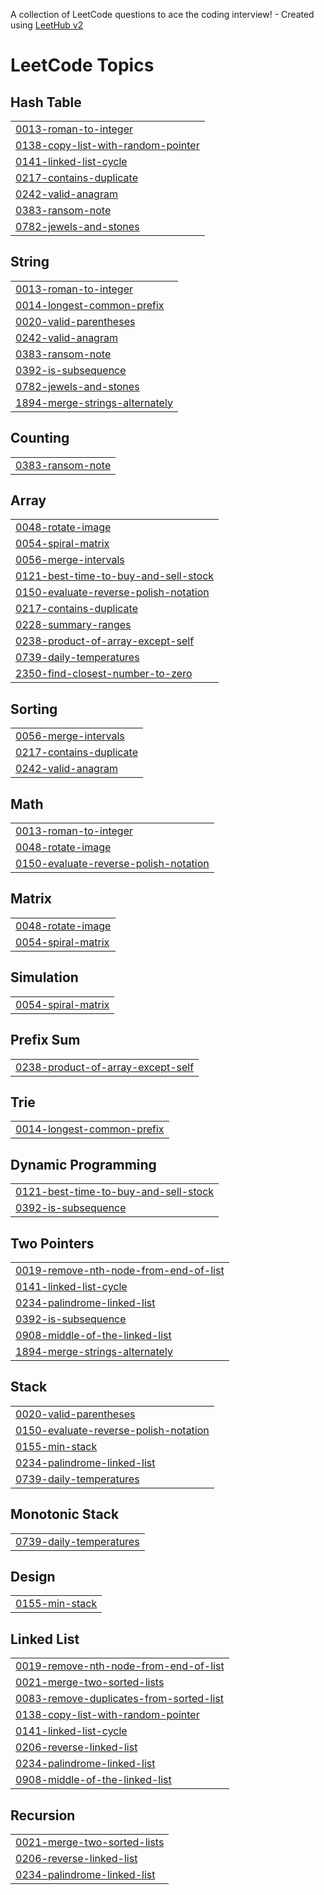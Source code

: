 A collection of LeetCode questions to ace the coding interview! - Created using [LeetHub v2](https://github.com/arunbhardwaj/LeetHub-2.0)
<!---LeetCode Topics Start-->
# LeetCode Topics
## Hash Table
|  |
| ------- |
| [0013-roman-to-integer](https://github.com/marco-tharwat/LeetCode/tree/master/0013-roman-to-integer) |
| [0138-copy-list-with-random-pointer](https://github.com/marco-tharwat/LeetCode/tree/master/0138-copy-list-with-random-pointer) |
| [0141-linked-list-cycle](https://github.com/marco-tharwat/LeetCode/tree/master/0141-linked-list-cycle) |
| [0217-contains-duplicate](https://github.com/marco-tharwat/LeetCode/tree/master/0217-contains-duplicate) |
| [0242-valid-anagram](https://github.com/marco-tharwat/LeetCode/tree/master/0242-valid-anagram) |
| [0383-ransom-note](https://github.com/marco-tharwat/LeetCode/tree/master/0383-ransom-note) |
| [0782-jewels-and-stones](https://github.com/marco-tharwat/LeetCode/tree/master/0782-jewels-and-stones) |
## String
|  |
| ------- |
| [0013-roman-to-integer](https://github.com/marco-tharwat/LeetCode/tree/master/0013-roman-to-integer) |
| [0014-longest-common-prefix](https://github.com/marco-tharwat/LeetCode/tree/master/0014-longest-common-prefix) |
| [0020-valid-parentheses](https://github.com/marco-tharwat/LeetCode/tree/master/0020-valid-parentheses) |
| [0242-valid-anagram](https://github.com/marco-tharwat/LeetCode/tree/master/0242-valid-anagram) |
| [0383-ransom-note](https://github.com/marco-tharwat/LeetCode/tree/master/0383-ransom-note) |
| [0392-is-subsequence](https://github.com/marco-tharwat/LeetCode/tree/master/0392-is-subsequence) |
| [0782-jewels-and-stones](https://github.com/marco-tharwat/LeetCode/tree/master/0782-jewels-and-stones) |
| [1894-merge-strings-alternately](https://github.com/marco-tharwat/LeetCode/tree/master/1894-merge-strings-alternately) |
## Counting
|  |
| ------- |
| [0383-ransom-note](https://github.com/marco-tharwat/LeetCode/tree/master/0383-ransom-note) |
## Array
|  |
| ------- |
| [0048-rotate-image](https://github.com/marco-tharwat/LeetCode/tree/master/0048-rotate-image) |
| [0054-spiral-matrix](https://github.com/marco-tharwat/LeetCode/tree/master/0054-spiral-matrix) |
| [0056-merge-intervals](https://github.com/marco-tharwat/LeetCode/tree/master/0056-merge-intervals) |
| [0121-best-time-to-buy-and-sell-stock](https://github.com/marco-tharwat/LeetCode/tree/master/0121-best-time-to-buy-and-sell-stock) |
| [0150-evaluate-reverse-polish-notation](https://github.com/marco-tharwat/LeetCode/tree/master/0150-evaluate-reverse-polish-notation) |
| [0217-contains-duplicate](https://github.com/marco-tharwat/LeetCode/tree/master/0217-contains-duplicate) |
| [0228-summary-ranges](https://github.com/marco-tharwat/LeetCode/tree/master/0228-summary-ranges) |
| [0238-product-of-array-except-self](https://github.com/marco-tharwat/LeetCode/tree/master/0238-product-of-array-except-self) |
| [0739-daily-temperatures](https://github.com/marco-tharwat/LeetCode/tree/master/0739-daily-temperatures) |
| [2350-find-closest-number-to-zero](https://github.com/marco-tharwat/LeetCode/tree/master/2350-find-closest-number-to-zero) |
## Sorting
|  |
| ------- |
| [0056-merge-intervals](https://github.com/marco-tharwat/LeetCode/tree/master/0056-merge-intervals) |
| [0217-contains-duplicate](https://github.com/marco-tharwat/LeetCode/tree/master/0217-contains-duplicate) |
| [0242-valid-anagram](https://github.com/marco-tharwat/LeetCode/tree/master/0242-valid-anagram) |
## Math
|  |
| ------- |
| [0013-roman-to-integer](https://github.com/marco-tharwat/LeetCode/tree/master/0013-roman-to-integer) |
| [0048-rotate-image](https://github.com/marco-tharwat/LeetCode/tree/master/0048-rotate-image) |
| [0150-evaluate-reverse-polish-notation](https://github.com/marco-tharwat/LeetCode/tree/master/0150-evaluate-reverse-polish-notation) |
## Matrix
|  |
| ------- |
| [0048-rotate-image](https://github.com/marco-tharwat/LeetCode/tree/master/0048-rotate-image) |
| [0054-spiral-matrix](https://github.com/marco-tharwat/LeetCode/tree/master/0054-spiral-matrix) |
## Simulation
|  |
| ------- |
| [0054-spiral-matrix](https://github.com/marco-tharwat/LeetCode/tree/master/0054-spiral-matrix) |
## Prefix Sum
|  |
| ------- |
| [0238-product-of-array-except-self](https://github.com/marco-tharwat/LeetCode/tree/master/0238-product-of-array-except-self) |
## Trie
|  |
| ------- |
| [0014-longest-common-prefix](https://github.com/marco-tharwat/LeetCode/tree/master/0014-longest-common-prefix) |
## Dynamic Programming
|  |
| ------- |
| [0121-best-time-to-buy-and-sell-stock](https://github.com/marco-tharwat/LeetCode/tree/master/0121-best-time-to-buy-and-sell-stock) |
| [0392-is-subsequence](https://github.com/marco-tharwat/LeetCode/tree/master/0392-is-subsequence) |
## Two Pointers
|  |
| ------- |
| [0019-remove-nth-node-from-end-of-list](https://github.com/marco-tharwat/LeetCode/tree/master/0019-remove-nth-node-from-end-of-list) |
| [0141-linked-list-cycle](https://github.com/marco-tharwat/LeetCode/tree/master/0141-linked-list-cycle) |
| [0234-palindrome-linked-list](https://github.com/marco-tharwat/LeetCode/tree/master/0234-palindrome-linked-list) |
| [0392-is-subsequence](https://github.com/marco-tharwat/LeetCode/tree/master/0392-is-subsequence) |
| [0908-middle-of-the-linked-list](https://github.com/marco-tharwat/LeetCode/tree/master/0908-middle-of-the-linked-list) |
| [1894-merge-strings-alternately](https://github.com/marco-tharwat/LeetCode/tree/master/1894-merge-strings-alternately) |
## Stack
|  |
| ------- |
| [0020-valid-parentheses](https://github.com/marco-tharwat/LeetCode/tree/master/0020-valid-parentheses) |
| [0150-evaluate-reverse-polish-notation](https://github.com/marco-tharwat/LeetCode/tree/master/0150-evaluate-reverse-polish-notation) |
| [0155-min-stack](https://github.com/marco-tharwat/LeetCode/tree/master/0155-min-stack) |
| [0234-palindrome-linked-list](https://github.com/marco-tharwat/LeetCode/tree/master/0234-palindrome-linked-list) |
| [0739-daily-temperatures](https://github.com/marco-tharwat/LeetCode/tree/master/0739-daily-temperatures) |
## Monotonic Stack
|  |
| ------- |
| [0739-daily-temperatures](https://github.com/marco-tharwat/LeetCode/tree/master/0739-daily-temperatures) |
## Design
|  |
| ------- |
| [0155-min-stack](https://github.com/marco-tharwat/LeetCode/tree/master/0155-min-stack) |
## Linked List
|  |
| ------- |
| [0019-remove-nth-node-from-end-of-list](https://github.com/marco-tharwat/LeetCode/tree/master/0019-remove-nth-node-from-end-of-list) |
| [0021-merge-two-sorted-lists](https://github.com/marco-tharwat/LeetCode/tree/master/0021-merge-two-sorted-lists) |
| [0083-remove-duplicates-from-sorted-list](https://github.com/marco-tharwat/LeetCode/tree/master/0083-remove-duplicates-from-sorted-list) |
| [0138-copy-list-with-random-pointer](https://github.com/marco-tharwat/LeetCode/tree/master/0138-copy-list-with-random-pointer) |
| [0141-linked-list-cycle](https://github.com/marco-tharwat/LeetCode/tree/master/0141-linked-list-cycle) |
| [0206-reverse-linked-list](https://github.com/marco-tharwat/LeetCode/tree/master/0206-reverse-linked-list) |
| [0234-palindrome-linked-list](https://github.com/marco-tharwat/LeetCode/tree/master/0234-palindrome-linked-list) |
| [0908-middle-of-the-linked-list](https://github.com/marco-tharwat/LeetCode/tree/master/0908-middle-of-the-linked-list) |
## Recursion
|  |
| ------- |
| [0021-merge-two-sorted-lists](https://github.com/marco-tharwat/LeetCode/tree/master/0021-merge-two-sorted-lists) |
| [0206-reverse-linked-list](https://github.com/marco-tharwat/LeetCode/tree/master/0206-reverse-linked-list) |
| [0234-palindrome-linked-list](https://github.com/marco-tharwat/LeetCode/tree/master/0234-palindrome-linked-list) |
<!---LeetCode Topics End-->
